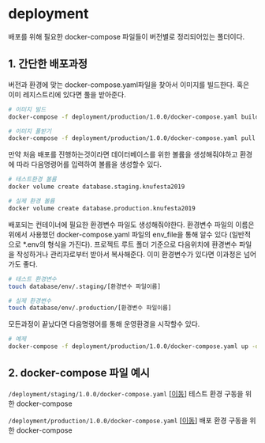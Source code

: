 # deployment
배포를 위해 필요한 docker-compose 파일들이 버전별로 정리되어있는 폴더이다.

## 1. 간단한 배포과정
버전과 환경에 맞는 docker-compose.yaml파일을 찾아서 이미지를 빌드한다. 혹은 이미 레지스트리에 있다면 풀을 받아준다.
```sh
# 이미지 빌드
docker-compose -f deployment/production/1.0.0/docker-compose.yaml build

# 이미지 풀받기
docker-compose -f deployment/production/1.0.0/docker-compose.yaml pull
```

만약 처음 배포를 진행하는것이라면 데이터베이스를 위한 볼륨을 생성해줘야하고 환경에 따라  다음명령어를 입력하여 볼륨을 생성할수 있다.
```sh
# 테스트환경 볼륨
docker volume create database.staging.knufesta2019

# 실제 환경 볼륨
docker volume create database.production.knufesta2019
```

배포되는 컨테이너에 필요한 환경변수 파일도 생성해줘야한다. 환경변수 파일의 이름은 위에서 사용했던 docker-compose.yaml 파일의 env_file을 통해 알수 있다 (일반적으로 *.env의 형식을 가진다). 프로젝트 루트 폴더 기준으로 다음위치에 환경변수 파일을 작성하거나 관리자로부터 받아서 복사해준다.
이미 환경변수가 있다면 이과정은 넘어가도 좋다.
```sh
# 테스트 환경변수
touch database/env/.staging/[환경변수 파일이름]

# 실제 환경변수
touch database/env/.production/[환경변수 파일이름]
```

모든과정이 끝났다면 다음명령어를 통해 운영환경을 시작할수 있다.
```sh
# 예제
docker-compose -f deployment/production/1.0.0/docker-compose.yaml up -d
```
## 2. docker-compose 파일 예시
```/deployment/staging/1.0.0/docker-compose.yaml``` [<a href="/deployment/staging/1.0.0/docker-compose.yaml">이동</a>] 테스트 환경 구동을 위한 docker-compose<br/>

```/deployment/production/1.0.0/docker-compose.yaml``` [<a href="/deployment/production/1.0.0/docker-compose.yaml">이동</a>] 배포 환경 구동을 위한 docker-compose<br/>